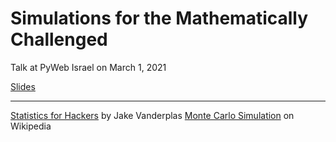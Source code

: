 # Simulations for the Mathematically Challenged

Talk at PyWeb Israel on March 1, 2021


[Slides](https://docs.google.com/presentation/d/1n7cJRPI3VI45wJVdz_lP7XJgus84jfTlXvs-yaS8Bcc/edit)

---

[Statistics for Hackers](https://www.youtube.com/watch?v=Iq9DzN6mvYA) by Jake Vanderplas
[Monte Carlo Simulation](https://en.wikipedia.org/wiki/Monte_Carlo_method) on Wikipedia
